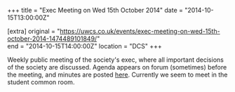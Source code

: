 +++
title = "Exec Meeting on Wed 15th October 2014"
date = "2014-10-15T13:00:00Z"

[extra]
original = "https://uwcs.co.uk/events/exec-meeting-on-wed-15th-october-2014-1474489101849/"    
end = "2014-10-15T14:00:00Z"
location = "DCS"
+++

Weekly public meeting of the society's exec, where all important decisions of the society are discussed. Agenda appears on forum (sometimes) before the meeting, and minutes are posted [here](https://uwcs.co.uk/minutes/1/). Currently we seem to meet in the student common room.

